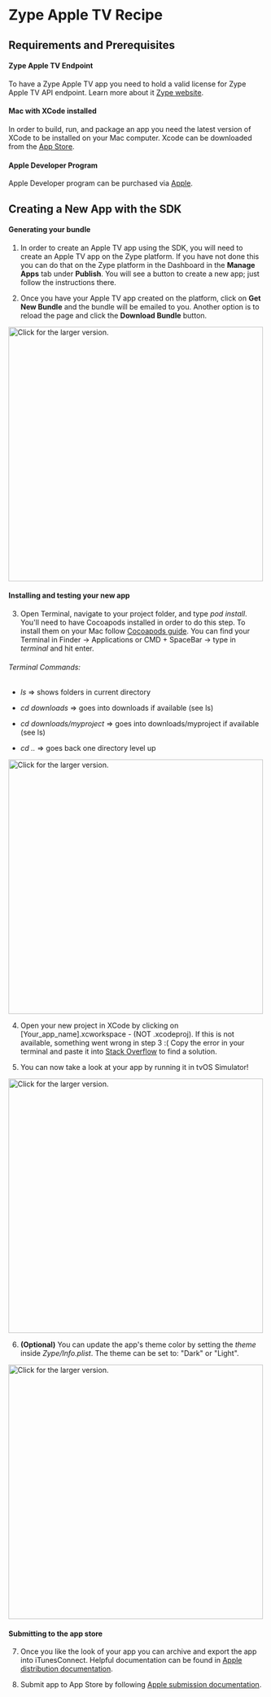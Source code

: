 # Zype Apple TV Recipe

## Requirements and Prerequisites

#### Zype Apple TV Endpoint
To have a Zype Apple TV app you need to hold a valid license for Zype Apple TV API endpoint. Learn more about it [Zype website](http://www.zype.com/services/endpoint-api/).

#### Mac with XCode installed
In order to build, run, and package an app you need the latest version of XCode to be installed on your Mac computer. Xcode can be downloaded from the [App Store](https://developer.apple.com/xcode/). 

#### Apple Developer Program
Apple Developer program can be purchased via [Apple](https://developer.apple.com/programs/).

## Creating a New App with the SDK

#### Generating your bundle

1. In order to create an Apple TV app using the SDK, you will need to create an Apple TV app on the Zype platform. If you have not done this you can do that on the Zype platform in the Dashboard in the __Manage Apps__ tab under __Publish__. You will see a button to create a new app; just follow the instructions there.

2. Once you have your Apple TV app created on the platform, click on __Get New Bundle__ and the bundle will be emailed to you. Another option is to reload the page and click the __Download Bundle__ button.

<a href="https://drive.google.com/uc?export=view&id=0B9aYmGA7O0ZYMS1UM0s1YXQ1UDA"><img src="https://drive.google.com/uc?export=view&id=0B9aYmGA7O0ZYMS1UM0s1YXQ1UDA" style="width: 500px; max-width: 100%; height: auto" title="Click for the larger version." /></a>

#### Installing and testing your new app

3. Open Terminal, navigate to your project folder, and type _pod install_. You'll need to have Cocoapods installed in order to do this step. To install them on your Mac follow [Cocoapods guide](https://guides.cocoapods.org/using/getting-started.html). You can find your Terminal in Finder -> Applications or CMD + SpaceBar -> type in _terminal_ and hit enter.

###### Terminal Commands:
  
+ _ls_ => shows folders in current directory
  
+ _cd downloads_ => goes into downloads if available (see ls)
  
+ _cd downloads/myproject_ => goes into downloads/myproject if available (see ls)
  
+ _cd .._ => goes back one directory level up
  
<a href="https://drive.google.com/uc?export=view&id=0B2QpIBNNKw8oNDA0WEVkSnBybVE"><img src="https://drive.google.com/uc?export=view&id=0B2QpIBNNKw8oNDA0WEVkSnBybVE" style="width: 500px; max-width: 100%; height: auto" title="Click for the larger version." /></a>

4. Open your new project in XCode by clicking on [Your_app_name].xcworkspace - (NOT .xcodeproj). If this is not available, something went wrong in step 3 :( Copy the error in your terminal and paste it into [Stack Overflow](http://stackoverflow.com/) to find a solution.

5. You can now take a look at your app by running it in tvOS Simulator!

<a href="https://drive.google.com/uc?export=view&id=0B2QpIBNNKw8oWFNRbkUzdkxIVm8"><img src="https://drive.google.com/uc?export=view&id=0B2QpIBNNKw8oWFNRbkUzdkxIVm8" style="width: 500px; max-width: 100%; height: auto" title="Click for the larger version." /></a>

6. __(Optional)__ You can update the app's theme color by setting the _theme_ inside _Zype/Info.plist_. The theme can be set to: "Dark" or "Light". 

<a href="https://drive.google.com/uc?export=view&id=0B2QpIBNNKw8oZFZOTjdCRFpxZms"><img src="https://drive.google.com/uc?export=view&id=0B2QpIBNNKw8oZFZOTjdCRFpxZms" style="width: 500px; max-width: 100%; height: auto" title="Click for the larger version." /></a>

#### Submitting to the app store

7. Once you like the look of your app you can archive and export the app into iTunesConnect. Helpful documentation can be found in [Apple distribution documentation](https://developer.apple.com/library/content/documentation/IDEs/Conceptual/AppDistributionGuide/TestingYouriOSApp/TestingYouriOSApp.html).

8. Submit app to App Store by following [Apple submission documentation](https://developer.apple.com/library/content/documentation/IDEs/Conceptual/AppDistributionGuide/SubmittingYourApp/SubmittingYourApp.html).


